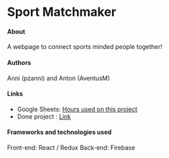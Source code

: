 # Sport Matchmaker

#### About
A webpage to connect sports minded people together!
#### Authors
Anni (pzanni) and Anton (AventusM)
#### Links
- Google Sheets: [Hours used on this project](https://drive.google.com/open?id=1LZmlzg2QqSENazTrgdGg5XZM0yy1LWvg4HlEbn7MnvE) 
- Done project : [Link](https://matchmaker-dev-be06b.firebaseapp.com/)
#### Frameworks and technologies used
Front-end: React / Redux 
Back-end: Firebase 
